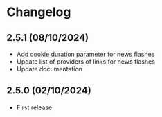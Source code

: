 # Changelog

## 2.5.1 (08/10/2024)

+ Add cookie duration parameter for news flashes
+ Update list of providers of links for news flashes
+ Update documentation

## 2.5.0 (02/10/2024)

+ First release